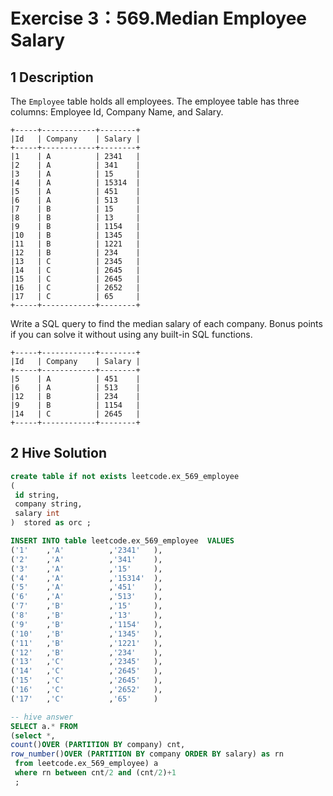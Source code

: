 # Exercise 3：569.Median Employee Salary

## 1 Description

The `Employee` table holds all employees. The employee table has three columns: Employee Id, Company Name, and Salary.

```
+-----+------------+--------+
|Id   | Company    | Salary |
+-----+------------+--------+
|1    | A          | 2341   |
|2    | A          | 341    |
|3    | A          | 15     |
|4    | A          | 15314  |
|5    | A          | 451    |
|6    | A          | 513    |
|7    | B          | 15     |
|8    | B          | 13     |
|9    | B          | 1154   |
|10   | B          | 1345   |
|11   | B          | 1221   |
|12   | B          | 234    |
|13   | C          | 2345   |
|14   | C          | 2645   |
|15   | C          | 2645   |
|16   | C          | 2652   |
|17   | C          | 65     |
+-----+------------+--------+
```

Write a SQL query to find the median salary of each company. Bonus points if you can solve it without using any built-in SQL functions.

```
+-----+------------+--------+
|Id   | Company    | Salary |
+-----+------------+--------+
|5    | A          | 451    |
|6    | A          | 513    |
|12   | B          | 234    |
|9    | B          | 1154   |
|14   | C          | 2645   |
+-----+------------+--------+
```

## 2 Hive Solution

```sql
create table if not exists leetcode.ex_569_employee
(
 id string, 
 company string, 
 salary int
)  stored as orc ;

INSERT INTO table leetcode.ex_569_employee  VALUES
('1'    ,'A'          ,'2341'   ),
('2'    ,'A'          ,'341'    ),
('3'    ,'A'          ,'15'     ),
('4'    ,'A'          ,'15314'  ),
('5'    ,'A'          ,'451'    ),
('6'    ,'A'          ,'513'    ),
('7'    ,'B'          ,'15'     ),
('8'    ,'B'          ,'13'     ),
('9'    ,'B'          ,'1154'   ),
('10'   ,'B'          ,'1345'   ),
('11'   ,'B'          ,'1221'   ),
('12'   ,'B'          ,'234'   	),
('13'   ,'C'          ,'2345'   ),
('14'   ,'C'          ,'2645'   ),
('15'   ,'C'          ,'2645'   ),
('16'   ,'C'          ,'2652'   ),
('17'   ,'C'          ,'65'     )

-- hive answer
SELECT a.* FROM
(select *,
count()OVER (PARTITION BY company) cnt,
row_number()OVER (PARTITION BY company ORDER BY salary) as rn 
 from leetcode.ex_569_employee) a 
 where rn between cnt/2 and (cnt/2)+1  
 ; 
```
